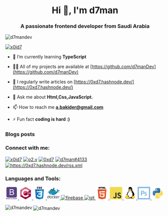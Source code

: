 <h1 align="center">Hi 👋, I'm d7man</h1>
<h3 align="center">A passionate frontend developer from Saudi Arabia</h3>

<p align="left"> <img src="https://komarev.com/ghpvc/?username=d7mandev&label=Profile%20views&color=0e75b6&style=flat" alt="d7mandev" /> </p>

<p align="left"> <a href="https://twitter.com/x0id7" target="blank"><img src="https://img.shields.io/twitter/follow/x0id7?logo=twitter&style=for-the-badge" alt="x0id7" /></a> </p>

- 🌱 I’m currently learning **TypeScript**

- 👨‍💻 All of my projects are available at [https://github.com/d7manDev](https://github.com/d7manDev)

- 📝 I regularly write articles on [https://0xd7.hashnode.dev/](https://0xd7.hashnode.dev/)

- 💬 Ask me about **Html,Css,JavaScript.**

- 📫 How to reach me **a.bakider@gmail.com**

- ⚡ Fun fact **coding is hard :)**

### Blogs posts
<!-- BLOG-POST-LIST:START -->
<!-- BLOG-POST-LIST:END -->

<h3 align="left">Connect with me:</h3>
<p align="left">
<a href="https://twitter.com/x0id7" target="blank"><img align="center" src="https://raw.githubusercontent.com/rahuldkjain/github-profile-readme-generator/master/src/images/icons/Social/twitter.svg" alt="x0id7" height="30" width="40" /></a>
<a href="https://instagram.com/o2.v" target="blank"><img align="center" src="https://raw.githubusercontent.com/rahuldkjain/github-profile-readme-generator/master/src/images/icons/Social/instagram.svg" alt="o2.v" height="30" width="40" /></a>
<a href="https://www.behance.net/0xd7" target="blank"><img align="center" src="https://raw.githubusercontent.com/rahuldkjain/github-profile-readme-generator/master/src/images/icons/Social/behance.svg" alt="0xd7" height="30" width="40" /></a>
<a href="https://discord.gg/d7man#4133" target="blank"><img align="center" src="https://raw.githubusercontent.com/rahuldkjain/github-profile-readme-generator/master/src/images/icons/Social/discord.svg" alt="d7man#4133" height="30" width="40" /></a>
<a href="/https://0xd7.hashnode.dev/rss.xml" target="blank"><img align="center" src="https://raw.githubusercontent.com/rahuldkjain/github-profile-readme-generator/master/src/images/icons/Social/rss.svg" alt="https://0xd7.hashnode.dev/rss.xml" height="30" width="40" /></a>
</p>

<h3 align="left">Languages and Tools:</h3>
<p align="left"> <a href="https://getbootstrap.com" target="_blank"> <img src="https://raw.githubusercontent.com/devicons/devicon/master/icons/bootstrap/bootstrap-plain-wordmark.svg" alt="bootstrap" width="40" height="40"/> </a> <a href="https://www.w3schools.com/cpp/" target="_blank"> <img src="https://raw.githubusercontent.com/devicons/devicon/master/icons/cplusplus/cplusplus-original.svg" alt="cplusplus" width="40" height="40"/> </a> <a href="https://www.w3schools.com/css/" target="_blank"> <img src="https://raw.githubusercontent.com/devicons/devicon/master/icons/css3/css3-original-wordmark.svg" alt="css3" width="40" height="40"/> </a> <a href="https://www.docker.com/" target="_blank"> <img src="https://raw.githubusercontent.com/devicons/devicon/master/icons/docker/docker-original-wordmark.svg" alt="docker" width="40" height="40"/> </a> <a href="https://firebase.google.com/" target="_blank"> <img src="https://www.vectorlogo.zone/logos/firebase/firebase-icon.svg" alt="firebase" width="40" height="40"/> </a> <a href="https://git-scm.com/" target="_blank"> <img src="https://www.vectorlogo.zone/logos/git-scm/git-scm-icon.svg" alt="git" width="40" height="40"/> </a> <a href="https://www.w3.org/html/" target="_blank"> <img src="https://raw.githubusercontent.com/devicons/devicon/master/icons/html5/html5-original-wordmark.svg" alt="html5" width="40" height="40"/> </a> <a href="https://developer.mozilla.org/en-US/docs/Web/JavaScript" target="_blank"> <img src="https://raw.githubusercontent.com/devicons/devicon/master/icons/javascript/javascript-original.svg" alt="javascript" width="40" height="40"/> </a> <a href="https://www.linux.org/" target="_blank"> <img src="https://raw.githubusercontent.com/devicons/devicon/master/icons/linux/linux-original.svg" alt="linux" width="40" height="40"/> </a> <a href="https://www.photoshop.com/en" target="_blank"> <img src="https://raw.githubusercontent.com/devicons/devicon/master/icons/photoshop/photoshop-line.svg" alt="photoshop" width="40" height="40"/> </a> <a href="https://www.python.org" target="_blank"> <img src="https://raw.githubusercontent.com/devicons/devicon/master/icons/python/python-original.svg" alt="python" width="40" height="40"/> </a> </p>

<p><img align="left" src="https://github-readme-stats.vercel.app/api/top-langs?username=d7mandev&show_icons=true&locale=en&layout=compact" alt="d7mandev" /></p>

<p>&nbsp;<img align="center" src="https://github-readme-stats.vercel.app/api?username=d7mandev&show_icons=true&locale=en" alt="d7mandev" /></p>

